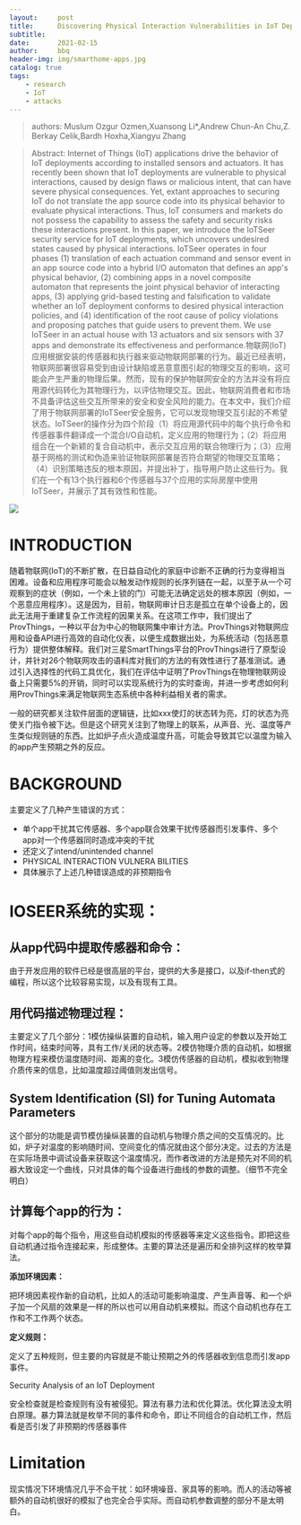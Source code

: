 ```yaml
---
layout:     post
title:      Discovering Physical Interaction Vulnerabilities in IoT Deployments
subtitle:   
date:       2021-02-15
author:     bbq
header-img: img/smarthome-apps.jpg
catalog: true
tags:
    - research
    - IoT
    - attacks
---
```

	
>authors: Muslum Ozgur Ozmen,Xuansong Li*,Andrew Chun-An Chu,Z. Berkay Celik,Bardh Hoxha,Xiangyu Zhang


>Abstract: Internet of Things (IoT) applications drive the behavior of IoT deployments according to installed sensors and actuators. It has recently been shown that IoT deployments are vulnerable to physical interactions, caused by design flaws or malicious intent, that can have severe physical consequences. Yet, extant approaches to securing IoT do not translate the app source code into its physical behavior to evaluate physical interactions. Thus, IoT consumers and markets do not possess the capability to assess the safety and security risks these interactions present. In this paper, we introduce the IoTSeer security service for IoT deployments, which uncovers undesired states caused by physical interactions. IoTSeer operates in four phases (1) translation of each actuation command and sensor event in an app source code into a hybrid I/O automaton that defines an app&#39;s physical behavior, (2) combining apps in a novel composite automaton that represents the joint physical behavior of interacting apps, (3) applying grid-based testing and falsification to validate whether an IoT deployment conforms to desired physical interaction policies, and (4) identification of the root cause of policy violations and proposing patches that guide users to prevent them. We use IoTSeer in an actual house with 13 actuators and six sensors with 37 apps and demonstrate its effectiveness and performance.物联网(IoT)应用根据安装的传感器和执行器来驱动物联网部署的行为。最近已经表明，物联网部署很容易受到由设计缺陷或恶意意图引起的物理交互的影响，这可能会产生严重的物理后果。然而，现有的保护物联网安全的方法并没有将应用源代码转化为其物理行为，以评估物理交互。因此，物联网消费者和市场不具备评估这些交互所带来的安全和安全风险的能力。在本文中，我们介绍了用于物联网部署的IoTSeer安全服务，它可以发现物理交互引起的不希望状态。IoTSeer的操作分为四个阶段（1）将应用源代码中的每个执行命令和传感器事件翻译成一个混合I/O自动机，定义应用的物理行为；（2）将应用组合在一个新颖的复合自动机中，表示交互应用的联合物理行为；（3）应用基于网格的测试和伪造来验证物联网部署是否符合期望的物理交互策略；（4）识别策略违反的根本原因，并提出补丁，指导用户防止这些行为。我们在一个有13个执行器和6个传感器与37个应用的实际房屋中使用IoTSeer，并展示了其有效性和性能。

![](RackMultipart20210428-4-q8se7e_html_d0b576b4647b9bfa.png)

# INTRODUCTION

随着物联网(IoT)的不断扩散，在日益自动化的家庭中诊断不正确的行为变得相当困难。设备和应用程序可能会以触发动作规则的长序列链在一起，以至于从一个可观察到的症状（例如，一个未上锁的门）可能无法确定远处的根本原因（例如，一个恶意应用程序）。这是因为，目前，物联网审计日志是孤立在单个设备上的，因此无法用于重建复杂工作流程的因果关系。在这项工作中，我们提出了ProvThings，一种以平台为中心的物联网集中审计方法。ProvThings对物联网应用和设备API进行高效的自动化仪表，以便生成数据出处，为系统活动（包括恶意行为）提供整体解释。我们对三星SmartThings平台的ProvThings进行了原型设计，并针对26个物联网攻击的语料库对我们的方法的有效性进行了基准测试。通过引入选择性的代码工具优化，我们在评估中证明了ProvThings在物理物联网设备上只需要5%的开销，同时可以实现系统行为的实时查询，并进一步考虑如何利用ProvThings来满足物联网生态系统中各种利益相关者的需求。

一般的研究都关注软件层面的逻辑链，比如xxx使灯的状态转为亮，灯的状态为亮使关门指令被下达。但是这个研究关注到了物理上的联系，从声音、光、温度等产生类似规则链的东西。比如炉子点火造成温度升高，可能会导致其它以温度为输入的app产生预期之外的反应。

# BACKGROUND

主要定义了几种产生错误的方式：

- 单个app干扰其它传感器、多个app联合效果干扰传感器而引发事件、多个app对一个传感器同时造成冲突的干扰
- 还定义了intend/unintended channel
- PHYSICAL INTERACTION VULNERA BILITIES
- 具体展示了上述几种错误造成的非预期指令

# IOSEER系统的实现：

## 从app代码中提取传感器和命令：

由于开发应用的软件已经是很高层的平台，提供的大多是接口，以及if-then式的编程，所以这个比较容易实现，以及有现有工具。

## 用代码描述物理过程：

主要定义了几个部分：1模仿操纵装置的自动机，输入用户设定的参数以及开始工作时间，结束时间等，具有工作/关闭的状态等。2模仿物理介质的自动机，如根据物理方程来模仿温度随时间、距离的变化。3模仿传感器的自动机，模拟收到物理介质传来的信息，比如温度超过阈值则发出信号。

## System Identification (SI) for Tuning Automata Parameters

这个部分的功能是调节模仿操纵装置的自动机与物理介质之间的交互情况的。比如，炉子对温度的影响随时间、空间变化的情况就由这个部分决定。过去的方法是在实际场景中调试设备来获取这个温度情况，而作者改进的方法是预先对不同的机器大致设定一个曲线，只对具体的每个设备进行曲线的参数的调整。（细节不完全明白）

## 计算每个app的行为：

对每个app的每个指令，用这些自动机模拟的传感器等来定义这些指令。即把这些自动机通过指令连接起来，形成整体。主要的算法还是遍历和全排列这样的枚举算法。

**添加环境因素：**

把环境因素视作新的自动机，比如人的活动可能影响温度、产生声音等、和一个炉子加一个风扇的效果是一样的所以也可以用自动机来模拟。而这个自动机也存在工作和不工作两个状态。

**定义规则：**

定义了五种规则，但主要的内容就是不能让预期之外的传感器收到信息而引发app事件。

Security Analysis of an IoT Deployment

安全检查就是检查规则有没有被侵犯。算法有暴力法和优化算法。优化算法没太明白原理。暴力算法就是枚举不同的事件和命令，即让不同组合的自动机工作，然后看是否引发了非预期的传感器事件

# Limitation

现实情况下环境情况几乎不会干扰：如环境噪音、家具等的影响。而人的活动等被额外的自动机很好的模拟了也完全合乎实际。而自动机参数调整的部分不是太明白。